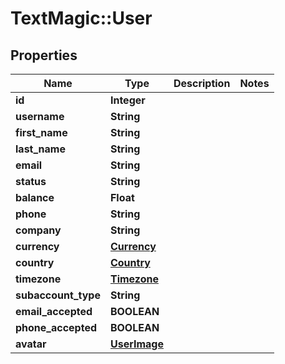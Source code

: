 # TextMagic::User

## Properties
Name | Type | Description | Notes
------------ | ------------- | ------------- | -------------
**id** | **Integer** |  | 
**username** | **String** |  | 
**first_name** | **String** |  | 
**last_name** | **String** |  | 
**email** | **String** |  | 
**status** | **String** |  | 
**balance** | **Float** |  | 
**phone** | **String** |  | 
**company** | **String** |  | 
**currency** | [**Currency**](Currency.md) |  | 
**country** | [**Country**](Country.md) |  | 
**timezone** | [**Timezone**](Timezone.md) |  | 
**subaccount_type** | **String** |  | 
**email_accepted** | **BOOLEAN** |  | 
**phone_accepted** | **BOOLEAN** |  | 
**avatar** | [**UserImage**](UserImage.md) |  | 


